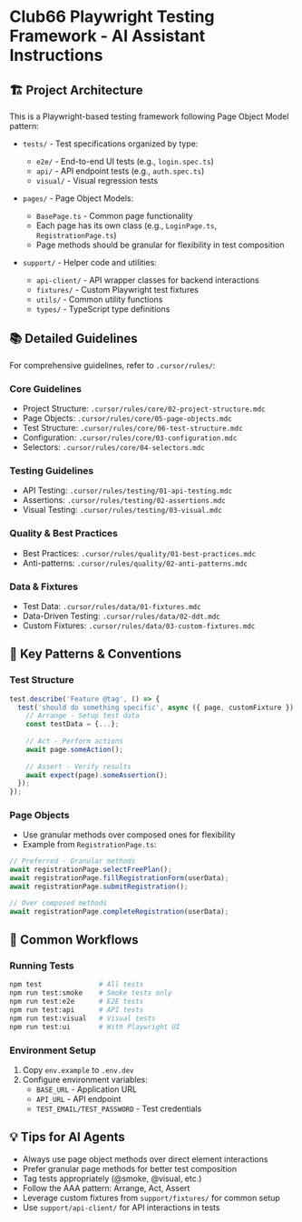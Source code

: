 # Club66 Playwright Testing Framework - AI Assistant Instructions

## 🏗️ Project Architecture

This is a Playwright-based testing framework following Page Object Model pattern:

- `tests/` - Test specifications organized by type:
  - `e2e/` - End-to-end UI tests (e.g., `login.spec.ts`)
  - `api/` - API endpoint tests (e.g., `auth.spec.ts`)
  - `visual/` - Visual regression tests

- `pages/` - Page Object Models:
  - `BasePage.ts` - Common page functionality
  - Each page has its own class (e.g., `LoginPage.ts`, `RegistrationPage.ts`)
  - Page methods should be granular for flexibility in test composition

- `support/` - Helper code and utilities:
  - `api-client/` - API wrapper classes for backend interactions
  - `fixtures/` - Custom Playwright test fixtures
  - `utils/` - Common utility functions
  - `types/` - TypeScript type definitions

## 📚 Detailed Guidelines

For comprehensive guidelines, refer to `.cursor/rules/`:

### Core Guidelines
- Project Structure: `.cursor/rules/core/02-project-structure.mdc`
- Page Objects: `.cursor/rules/core/05-page-objects.mdc`
- Test Structure: `.cursor/rules/core/06-test-structure.mdc`
- Configuration: `.cursor/rules/core/03-configuration.mdc`
- Selectors: `.cursor/rules/core/04-selectors.mdc`

### Testing Guidelines
- API Testing: `.cursor/rules/testing/01-api-testing.mdc`
- Assertions: `.cursor/rules/testing/02-assertions.mdc`
- Visual Testing: `.cursor/rules/testing/03-visual.mdc`

### Quality & Best Practices
- Best Practices: `.cursor/rules/quality/01-best-practices.mdc`
- Anti-patterns: `.cursor/rules/quality/02-anti-patterns.mdc`

### Data & Fixtures
- Test Data: `.cursor/rules/data/01-fixtures.mdc`
- Data-Driven Testing: `.cursor/rules/data/02-ddt.mdc`
- Custom Fixtures: `.cursor/rules/data/03-custom-fixtures.mdc`

## 🔑 Key Patterns & Conventions

### Test Structure
```typescript
test.describe('Feature @tag', () => {
  test('should do something specific', async ({ page, customFixture }) => {
    // Arrange - Setup test data
    const testData = {...};
    
    // Act - Perform actions
    await page.someAction();
    
    // Assert - Verify results
    await expect(page).someAssertion();
  });
});
```

### Page Objects
- Use granular methods over composed ones for flexibility
- Example from `RegistrationPage.ts`:
```typescript
// Preferred - Granular methods
await registrationPage.selectFreePlan();
await registrationPage.fillRegistrationForm(userData);
await registrationPage.submitRegistration();

// Over composed methods
await registrationPage.completeRegistration(userData);
```

## 🚀 Common Workflows

### Running Tests
```bash
npm test              # All tests
npm run test:smoke    # Smoke tests only
npm run test:e2e      # E2E tests
npm run test:api      # API tests
npm run test:visual   # Visual tests
npm run test:ui       # With Playwright UI
```

### Environment Setup
1. Copy `env.example` to `.env.dev`
2. Configure environment variables:
   - `BASE_URL` - Application URL
   - `API_URL` - API endpoint
   - `TEST_EMAIL/TEST_PASSWORD` - Test credentials

## 💡 Tips for AI Agents
- Always use page object methods over direct element interactions
- Prefer granular page methods for better test composition
- Tag tests appropriately (@smoke, @visual, etc.)
- Follow the AAA pattern: Arrange, Act, Assert
- Leverage custom fixtures from `support/fixtures/` for common setup
- Use `support/api-client/` for API interactions in tests